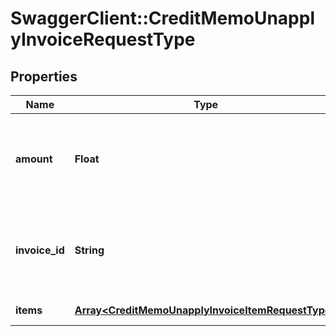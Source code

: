 # SwaggerClient::CreditMemoUnapplyInvoiceRequestType

## Properties
Name | Type | Description | Notes
------------ | ------------- | ------------- | -------------
**amount** | **Float** | The credit memo amount to be unapplied from the invoice.  | 
**invoice_id** | **String** | The unique ID of the invoice that the credit memo is unapplied from.  | 
**items** | [**Array&lt;CreditMemoUnapplyInvoiceItemRequestType&gt;**](CreditMemoUnapplyInvoiceItemRequestType.md) | Container for items.  | [optional] 


